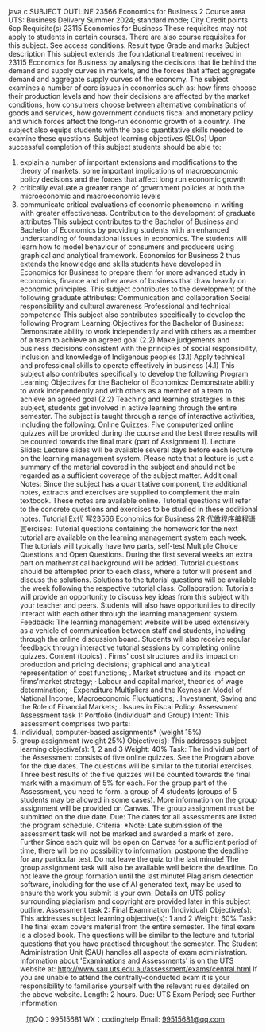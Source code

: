 java c
SUBJECT OUTLINE 
23566 Economics for Business 2 
Course area UTS:   Business
Delivery Summer 2024; standard   mode;   City Credit points 6cp
Requisite(s) 23115 Economics for Business
These   requisites   may   not apply to students   in certain courses.
There are also course requisites for this subject.   See access conditions.
Result type Grade and   marks
Subject description 
This subject extends the foundational treatment received in 23115 Economics for Business   by   analysing   the   decisions   that lie behind the demand and supply   curves   in   markets,   and   the   forces   that   affect   aggregate   demand   and   aggregate      supply curves of the economy. The subject examines a   number of   core   issues   in   economics   such   as:   how   firms choose their production levels and how   their   decisions   are   affected   by   the   market   conditions,   how   consumers   choose   between alternative combinations of goods and services, how   government   conducts fiscal   and   monetary   policy   and which forces affect the long-run economic growth of a   country.   The   subject   also   equips   students with   the   basic quantitative skills needed to examine these   questions.
Subject learning objectives (SLOs) 
Upon successful completion of this subject students should be   able   to:
1. explain a   number of important extensions and   modifications to the theory   of   markets,   some   important   implications
of macroeconomic policy decisions and the forces that   affect   long   run   economic growth
2. critically evaluate a greater range of government   policies   at   both the   microeconomic   and   macroeconomic   levels
3. communicate critical evaluations of economic phenomena   in writing with greater   effectiveness.
Contribution to the development of graduate attributes 
This subject contributes to the Bachelor of Business and Bachelor of Economics by providing students with an enhanced understanding of foundational issues in economics. The students will learn how to model behaviour of consumers and producers using graphical and analytical framework. Economics for Business 2 thus extends the knowledge and skills students have developed in Economics for Business to prepare them for more advanced study in economics, finance and other areas of business that draw heavily on economic principles.
This subject contributes to the development of the following graduate attributes:
Communication and collaboration
Social responsibility and cultural awareness
Professional and technical competence
This subject also contributes specifically to develop the following Program Learning Objectives for the Bachelor of Business:
Demonstrate ability to work independently and with others as a member of a team to achieve an agreed goal (2.2)
Make judgements and business decisions consistent with the principles of social responsibility, inclusion and knowledge of Indigenous peoples (3.1)
Apply technical and professional skills to operate effectively in business (4.1)
This subject also contributes specifically to develop the following Program Learning Objectives for the Bachelor of Economics:
Demonstrate ability to work independently and with others as a member of a team to achieve an agreed goal (2.2)
Teaching and learning strategies 
In this subject, students get involved in active learning through the entire semester. The subject is taught through a range of interactive activities, including the following:
Online Quizzes: Five computerized online quizzes will be provided during the course and the best three results will be counted towards the final mark (part of Assignment 1).
Lecture Slides: Lecture slides will be available several days before each lecture on the learning management system. Please note that a lecture is just a summary of the material covered in the subject and should not be regarded as a sufficient coverage of the subject matter.
Additional Notes: Since the subject has a quantitative component, the additional notes, extracts and exercises are supplied to complement the main textbook. These notes are available online. Tutorial questions will refer to the concrete questions and exercises to be studied in these additional notes.
Tutorial Ex代 写23566 Economics for Business 2R
代做程序编程语言ercises: Tutorial questions containing the homework for the next tutorial are available on the learning management system each week. The tutorials will typically have two parts, self-test Multiple Choice Questions and Open Questions. During the first several weeks an extra part on mathematical background will be added. Tutorial questions should be attempted prior to each class, where a tutor will present and discuss the solutions. Solutions to the tutorial questions will be available the week following the respective tutorial class.
Collaboration: Tutorials will provide an opportunity to discuss key ideas from this subject with your teacher and peers. Students will also have opportunities to directly interact with each other through the learning management system.
Feedback: The learning management website will be used extensively as a vehicle of communication between staff and students, including through the online discussion board. Students will also receive regular feedback through interactive tutorial sessions by completing online quizzes.
Content (topics) 
.   Firms' cost structures and   its   impact on production and   pricing   decisions;   graphical   and   analytical   representation   of   cost functions;
.   Market   structure   and   its   impact   on   firms'market   strategy;
· Labour and capital market, theories of wage   determination;
· Expenditure   Multipliers and the   Keynesian   Model of National   Income;
Macroeconomic   Fluctuations;
.   Investment, Saving and the   Role of Financial   Markets;
.   Issues   in   Fiscal   Policy.
Assessment 
Assessment task 1: Portfolio (Individual* and Group) 
Intent: This assessment comprises two parts:
1.    individual, computer-based assignments*   (weight   15%)
2.    group assignment   (weight 25%)
Objective(s): This addresses subject learning objective(s):
1,   2   and   3
Weight: 40%
Task: The individual   part of the Assessment   consists   of five online   quizzes.   See   the   Program   above   for   the
due dates. The questions will be similar   to the tutorial   exercises.   Three   best   results   of the five   quizzes will be counted towards the final mark with   a   maximum   of 5% for   each.
For the group   part of the Assessment, you need to form. a group   of 4   students   (groups   of 5   students   may   be allowed   in some cases).   More   information on the group assignment will   be   provided   on
Canvas. The group assignment must be   submitted   on   the   due   date.
Due: The dates for all assessments are listed the   program   schedule.
Criteria: *Note:   Late submission of the assessment task will not   be   marked   and   awarded   a   mark   of zero.
Further Since each quiz will   be open   on   Canvas for   a   sufficient   period   of time,   there will   be   no   possibility   to information: postpone the deadline for any   particular test. Do not leave the quiz to the last minute!
The group assignment task will also be available well   before   the   deadline. Do not leave the group formation until the last minute!   Plagiarism detection software, including for the   use   of AI generated   text,   may   be   used to ensure the work you submit   is your own.   Details on   UTS   policy surrounding plagiarism and copyright are provided   later   in this   subject   outline.
Assessment task 2: Final Examination (Individual) 
Objective(s): This addresses subject learning objective(s):
1   and   2
Weight: 60%
Task: The   final exam   covers   material from the   entire   semester.   The   final   exam   is   a   closed   book.   The
questions will be similar to the lecture and tutorial   questions   that   you   have   practised   throughout   the   semester.
The Student Administration   Unit (SAU) handles all aspects   of exam   administration.   Information   about   'Examinations and Assessments' is on the   UTS website at:
http://www.sau.uts.edu.au/assessment/exams/central.html 
If you are unable to attend the centrally-conducted exam   it   is   your   responsibility   to familiarise   yourself with the relevant rules detailed on the   above website.
Length: 2   hours.
Due: UTS   Exam   Period; see   Further information

         
加QQ：99515681  WX：codinghelp  Email: 99515681@qq.com
